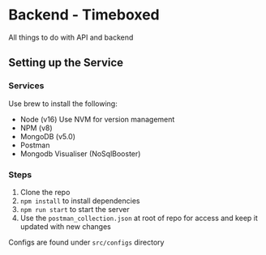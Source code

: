 # Backend - Timeboxed

All things to do with API and backend


## Setting up the Service

### Services

Use brew to install the following:

- Node (v16) Use NVM for version management
- NPM (v8)
- MongoDB (v5.0)
- Postman
- Mongodb Visualiser (NoSqlBooster)


### Steps

1. Clone the repo
1. `npm install` to install dependencies
1. `npm run start` to start the server
1. Use the `postman_collection.json` at root of repo for access and keep it updated with new changes

Configs are found under `src/configs` directory

